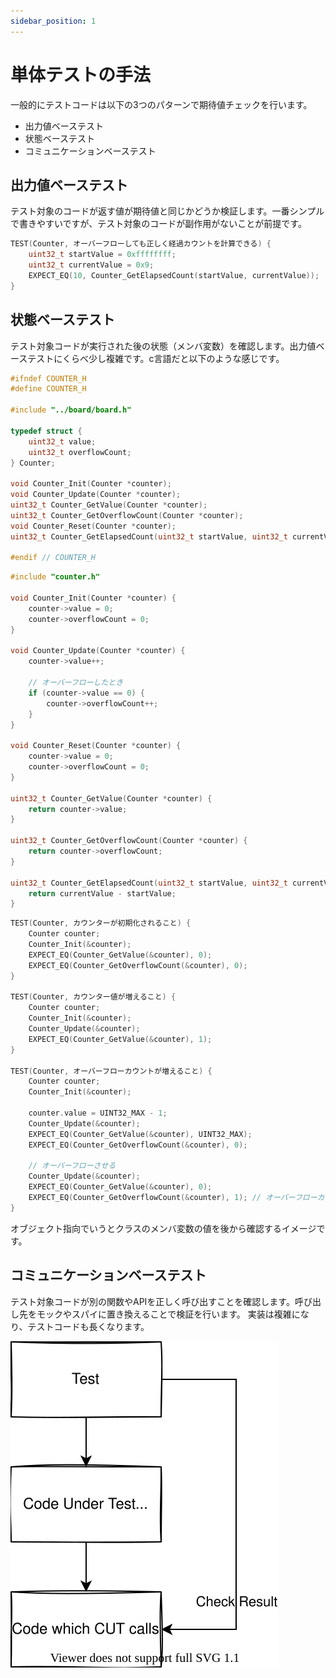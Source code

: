 ```yaml
---
sidebar_position: 1
---
```


# 単体テストの手法

一般的にテストコードは以下の3つのパターンで期待値チェックを行います。

- 出力値ベーステスト
- 状態ベーステスト
- コミュニケーションベーステスト

## 出力値ベーステスト

テスト対象のコードが返す値が期待値と同じかどうか検証します。一番シンプルで書きやすいですが、テスト対象のコードが副作用がないことが前提です。

```c title="出力値ベーステスト"
TEST(Counter, オーバーフローしても正しく経過カウントを計算できる) {
    uint32_t startValue = 0xffffffff;
    uint32_t currentValue = 0x9;
    EXPECT_EQ(10, Counter_GetElapsedCount(startValue, currentValue));
}
```

## 状態ベーステスト

テスト対象コードが実行された後の状態（メンバ変数）を確認します。出力値ベーステストにくらべ少し複雑です。c言語だと以下のような感じです。

```c title="プロダクトコード couter.h"
#ifndef COUNTER_H
#define COUNTER_H

#include "../board/board.h"

typedef struct {
    uint32_t value;
    uint32_t overflowCount;
} Counter;

void Counter_Init(Counter *counter);
void Counter_Update(Counter *counter);
uint32_t Counter_GetValue(Counter *counter);
uint32_t Counter_GetOverflowCount(Counter *counter);
void Counter_Reset(Counter *counter);
uint32_t Counter_GetElapsedCount(uint32_t startValue, uint32_t currentValue);

#endif // COUNTER_H

```

```c title="プロダクトコード couter.c"
#include "counter.h"

void Counter_Init(Counter *counter) {
    counter->value = 0;
    counter->overflowCount = 0;
}

void Counter_Update(Counter *counter) {
    counter->value++;

    // オーバーフローしたとき
    if (counter->value == 0) {
        counter->overflowCount++;
    }
}

void Counter_Reset(Counter *counter) {
    counter->value = 0;
    counter->overflowCount = 0;
}

uint32_t Counter_GetValue(Counter *counter) {
    return counter->value;
}

uint32_t Counter_GetOverflowCount(Counter *counter) {
    return counter->overflowCount;
}

uint32_t Counter_GetElapsedCount(uint32_t startValue, uint32_t currentValue) {
    return currentValue - startValue;
}
```

```c title="テストコード testCounter.c"
TEST(Counter, カウンターが初期化されること) {
    Counter counter;
    Counter_Init(&counter);
    EXPECT_EQ(Counter_GetValue(&counter), 0);
    EXPECT_EQ(Counter_GetOverflowCount(&counter), 0);
}

TEST(Counter, カウンター値が増えること) {
    Counter counter;
    Counter_Init(&counter);
    Counter_Update(&counter);
    EXPECT_EQ(Counter_GetValue(&counter), 1);
}

TEST(Counter, オーバーフローカウントが増えること) {
    Counter counter;
    Counter_Init(&counter);

    counter.value = UINT32_MAX - 1;
    Counter_Update(&counter);
    EXPECT_EQ(Counter_GetValue(&counter), UINT32_MAX);
    EXPECT_EQ(Counter_GetOverflowCount(&counter), 0);

    // オーバーフローさせる
    Counter_Update(&counter);
    EXPECT_EQ(Counter_GetValue(&counter), 0);
    EXPECT_EQ(Counter_GetOverflowCount(&counter), 1); // オーバーフローカウントが1になる
}
```

オブジェクト指向でいうとクラスのメンバ変数の値を後から確認するイメージです。

## コミュニケーションベーステスト

テスト対象コードが別の関数やAPIを正しく呼び出すことを確認します。呼び出し先をモックやスパイに置き換えることで検証を行います。
実装は複雑になり、テストコードも長くなります。

![./img/communicationTest.svg](../../../../../docs/guide/img/communicationTest.svg)

